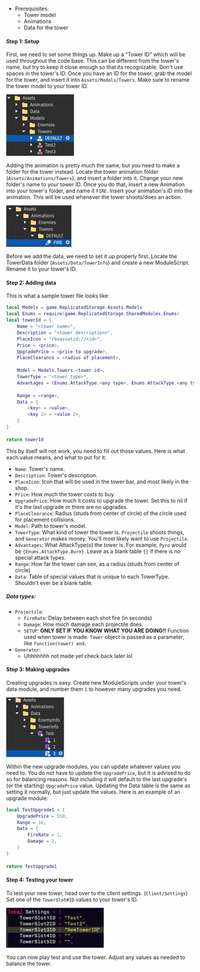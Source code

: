 - Prerequisites:
	- Tower model 
	- Animations
	- Data for the tower

#### Step 1: Setup
First, we need to set some things up. Make up a "Tower ID" which will be used throughout the code base. This can be different from the tower's name, but try to keep it close enough so that its recognizable. Don't use spaces in the tower's ID. 
Once you have an ID for the tower, grab the model for the tower, and insert it into `Assets/Models/Towers`. Make sure to rename the tower model to your tower ID.

![](https://github.com/jamiww/tdmmdocs/blob/main/TowerSetup1.png)

Adding the animation is pretty much the same, but you need to make a folder for the tower instead. Locate the tower animation folder (`Assets/Animations/Towers`), and insert a folder into it. Change your new folder's name to your tower ID. Once you do that, insert a new Animation into your tower's folder, and name it `FIRE`. Insert your animation's ID into the animation. This will be used whenever the tower shoots/does an action.

![](https://github.com/jamiww/tdmmdocs/blob/main/TowerSetup2.png)

Before we add the data, we need to set it up properly first. Locate the TowerData folder
(`Assets/Data/TowerInfo`) and create a new ModuleScript. Rename it to your tower's ID.

#### Step 2: Adding data
This is what a sample tower file looks like:
```lua
local Models = game.ReplicatedStorage.Assets.Models
local Enums = require(game.ReplicatedStorage.SharedModules.Enums)
local towerId = {
	Name = "<tower name>",
	Description = "<tower description>",
	PlaceIcon = "rbxassetid://<id>",
	Price = <price>, 
	UpgradePrice = <price to upgrade>, 
	PlaceClearance = <radius of placement>, 
	
	Model = Models.Towers.<tower id>,
	TowerType = "<tower type>",
	Advantages = {Enums.AttackType.<any type>, Enums.AttackType.<any type>},
	
	Range = <range>,
	Data = {
		<key> = <value>,
		<key 2> = <value 2>,
	}
}

return towerId
```
This by itself will not work, you need to fill out those values. Here is what each value means, and what to put for it:
- `Name`: Tower's name.
- `Description`: Tower's description.
- `PlaceIcon`: Icon that will be used in the tower bar, and most likely in the shop.
- `Price`: How much the tower costs to buy.
- `UpgradePrice`: How much it costs to upgrade the tower. Set this to nil if it's the last upgrade or there are no upgrades.
- `PlaceClearance`: Radius (studs from center of circle) of the circle used for placement collisions.
- `Model`: Path to tower's model.
- `TowerType`: What kind of tower the tower is. `Projectile` shoots things, and `Generator` makes money. You'll most likely want to use `Projectile`.
- `Advantages`: What AttackType(s) the tower is. For example, `Pyro` would be `{Enums.AttackType.Burn}`. Leave as a blank table `{}` if there is no special attack types.
- `Range`: How far the tower can see, as a radius (studs from center of circle)
- `Data`: Table of special values that is unique to each TowerType. Shouldn't ever be a blank table.
##### Data types:
- `Projectile`:
	- `FireRate`: Delay between each shot fire (in seconds)
	- `Damage`: How much damage each projectile does.
	- `SETUP`: **ONLY SET IF YOU KNOW WHAT YOU ARE DOING!!** Function used when tower is made. `Tower` object is passed as a parameter, like `function(tower) end`.
- `Generator`:
	- Uhhhhhhh not made yet check back later lol
#### Step 3: Making upgrades
Creating upgrades is easy. Create new ModuleScripts under your tower's data module, and number them `1` to however many upgrades you need.

![](https://github.com/jamiww/tdmmdocs/blob/main/TowerSetup3.png)

Within the new upgrade modules, you can update whatever values you need to. You do not have to update the `UpgradePrice`, but it is advised to do so for balancing reasons. Not including it will default to the last upgrade's (or the starting) `UpgradePrice` value. Updating the Data table is the same as setting it normally, but just update the values. Here is an example of an upgrade module:
```lua
local TestUpgrade1 = {
	UpgradePrice = 550,
	Range = 16,
	Data = {
		FireRate = 1,
		Damage = 2,
	}
}

return TestUpgrade1
```
#### Step 4: Testing your tower
To test your new tower, head over to the client settings. (`Client/Settings`) Set one of the `TowerSlot#ID` values to your tower's ID.

![](https://github.com/jamiww/tdmmdocs/blob/main/TowerSetup4.png)

You can now play test and use the tower. Adjust any values as needed to balance the tower.
